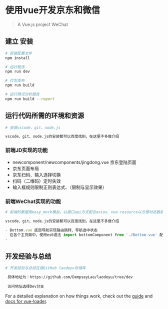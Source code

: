 # 使用vue开发京东和微信

> A Vue.js project WeChat

## 建立 安装

``` bash
# 安装配置文件
npm install

# 运行程序
npm run dev

# 打包发布
npm run build

# 运行情况分析报告
npm run build --report
```
## 运行代码所需的环境和资源

``` bash
# 安装vscode、git、node.js

vscode、git、node.js的安装都可以百度找到，在这里不多做介绍


```

### 前端JD实现的功能
- newcomponent/newcomponents/jingdong.vue 京东登陆页面
- 京东页面布局
- 京东扫码、输入选择切换
- 扫码（二维码）定时失效
- 输入框规则限制正则表达式、（限制与显示效果）
### 前端WeChat实现的功能
``` bash
# 前端的数据用easy_mock模拟，以接口api方式配合axios、vue-resource以方便动态数据获取和动态功能实现

vscode、git、node.js的安装都可以百度找到，在这里不多做介绍

```
``` js
- Bottom.vue 底部导航实现路由跳转、导航选中状态 
  在各个主页面中，使用es6语法 import bottomComponent from './Bottom.vue' 配合引用共同组件
- 
``` 

## 开发经验与总结

``` bash
# 开发经验与总结在我GitHub laodeyu存储库

 具体地址为：https://github.com/DempseyLao/laodeyu/tree/dev
 
 访问地址选择Dev分支

```
For a detailed explanation on how things work, check out the [guide](http://vuejs-templates.github.io/webpack/) and [docs for vue-loader](http://vuejs.github.io/vue-loader).
